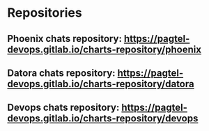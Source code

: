 # Repositories

## Phoenix chats repository: https://pagtel-devops.gitlab.io/charts-repository/phoenix
## Datora chats repository: https://pagtel-devops.gitlab.io/charts-repository/datora
## Devops chats repository: https://pagtel-devops.gitlab.io/charts-repository/devops
